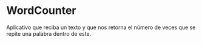 # WordCounter
Aplicativo que reciba un texto y que nos retorna el número de veces que se repite una palabra dentro de este.
